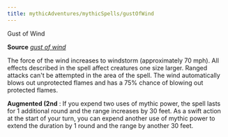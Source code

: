 ```yaml
---
title: mythicAdventures/mythicSpells/gustOfWind
---
```

Gust of Wind

**Source** [_gust of wind_](spell_dir/gustOfWind#_gust-of-wind)

The force of the wind increases to windstorm (approximately 70 mph). All effects described in the spell affect creatures one size larger. Ranged attacks can't be attempted in the area of the spell. The wind automatically blows out unprotected flames and has a 75% chance of blowing out protected flames.

**Augmented (2nd** : If you expend two uses of mythic power, the spell lasts for 1 additional round and the range increases by 30 feet. As a swift action at the start of your turn, you can expend another use of mythic power to extend the duration by 1 round and the range by another 30 feet.

